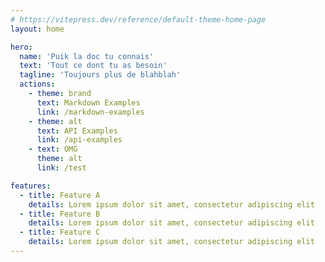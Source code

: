 ```yaml
---
# https://vitepress.dev/reference/default-theme-home-page
layout: home

hero:
  name: 'Puik la doc tu connais'
  text: 'Tout ce dont tu as besoin'
  tagline: 'Toujours plus de blahblah'
  actions:
    - theme: brand
      text: Markdown Examples
      link: /markdown-examples
    - theme: alt
      text: API Examples
      link: /api-examples
    - text: OMG
      theme: alt
      link: /test

features:
  - title: Feature A
    details: Lorem ipsum dolor sit amet, consectetur adipiscing elit
  - title: Feature B
    details: Lorem ipsum dolor sit amet, consectetur adipiscing elit
  - title: Feature C
    details: Lorem ipsum dolor sit amet, consectetur adipiscing elit
---
```

